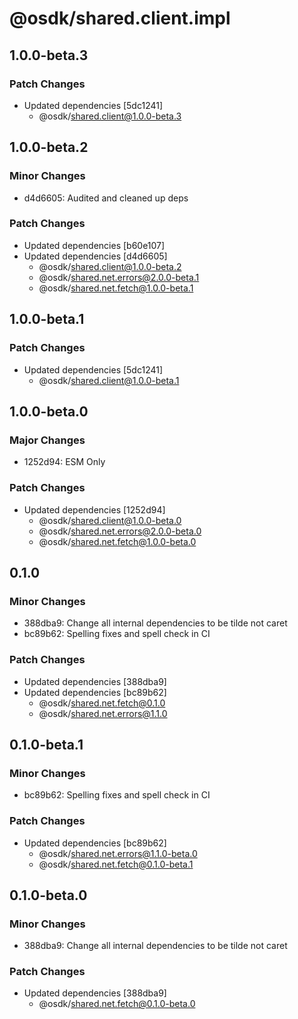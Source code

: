 # @osdk/shared.client.impl

## 1.0.0-beta.3

### Patch Changes

- Updated dependencies [5dc1241]
  - @osdk/shared.client@1.0.0-beta.3

## 1.0.0-beta.2

### Minor Changes

- d4d6605: Audited and cleaned up deps

### Patch Changes

- Updated dependencies [b60e107]
- Updated dependencies [d4d6605]
  - @osdk/shared.client@1.0.0-beta.2
  - @osdk/shared.net.errors@2.0.0-beta.1
  - @osdk/shared.net.fetch@1.0.0-beta.1

## 1.0.0-beta.1

### Patch Changes

- Updated dependencies [5dc1241]
  - @osdk/shared.client@1.0.0-beta.1

## 1.0.0-beta.0

### Major Changes

- 1252d94: ESM Only

### Patch Changes

- Updated dependencies [1252d94]
  - @osdk/shared.client@1.0.0-beta.0
  - @osdk/shared.net.errors@2.0.0-beta.0
  - @osdk/shared.net.fetch@1.0.0-beta.0

## 0.1.0

### Minor Changes

- 388dba9: Change all internal dependencies to be tilde not caret
- bc89b62: Spelling fixes and spell check in CI

### Patch Changes

- Updated dependencies [388dba9]
- Updated dependencies [bc89b62]
  - @osdk/shared.net.fetch@0.1.0
  - @osdk/shared.net.errors@1.1.0

## 0.1.0-beta.1

### Minor Changes

- bc89b62: Spelling fixes and spell check in CI

### Patch Changes

- Updated dependencies [bc89b62]
  - @osdk/shared.net.errors@1.1.0-beta.0
  - @osdk/shared.net.fetch@0.1.0-beta.1

## 0.1.0-beta.0

### Minor Changes

- 388dba9: Change all internal dependencies to be tilde not caret

### Patch Changes

- Updated dependencies [388dba9]
  - @osdk/shared.net.fetch@0.1.0-beta.0
